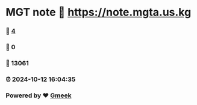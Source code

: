 # MGT note :link: https://note.mgta.us.kg 
### :page_facing_up: [4](https://note.mgta.us.kg/tag.html) 
### :speech_balloon: 0 
### :hibiscus: 13061 
### :alarm_clock: 2024-10-12 16:04:35 
### Powered by :heart: [Gmeek](https://github.com/Meekdai/Gmeek)
